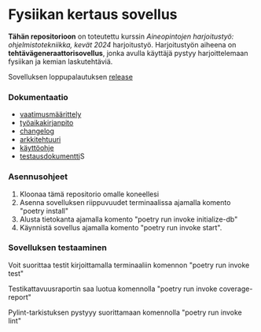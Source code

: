 # Fysiikan kertaus sovellus


**Tähän repositorioon** on toteutettu kurssin *Aineopintojen harjoitustyö: ohjelmistotekniikka, kevät 2024* harjoitustyö. Harjoitustyön aiheena on **tehtävägeneraattorisovellus**, jonka avulla käyttäjä pystyy harjoittelemaan fysiikan ja kemian laskutehtäviä.

Sovelluksen loppupalautuksen [release](https://github.com/kirsikkahiltunen/ot-harjoitustyo/releases/tag/Loppupalautus)

### Dokumentaatio

- [vaatimusmäärittely](https://github.com/kirsikkahiltunen/ot-harjoitustyo/blob/master/dokumentaatio/vaatimusmaarittely.md)
- [työaikakirjanpito](https://github.com/kirsikkahiltunen/ot-harjoitustyo/blob/master/dokumentaatio/tyoaikakirjanpito.md)
- [changelog](https://github.com/kirsikkahiltunen/ot-harjoitustyo/blob/master/dokumentaatio/changelog.md)
- [arkkitehtuuri](https://github.com/kirsikkahiltunen/ot-harjoitustyo/blob/master/dokumentaatio/arkkitehtuuri.md)
- [käyttöohje](https://github.com/kirsikkahiltunen/ot-harjoitustyo/blob/master/dokumentaatio/kayttoohje.md)
- [testausdokumentti](https://github.com/kirsikkahiltunen/ot-harjoitustyo/blob/master/dokumentaatio/Testidokumentti.md)S

### Asennusohjeet

1. Kloonaa tämä repositorio omalle koneellesi
2. Asenna sovelluksen riippuvuudet terminaalissa ajamalla komento "poetry install"
3. Alusta tietokanta ajamalla komento "poetry run invoke initialize-db"
4. Käynnistä sovellus ajamalla komento "poetry run invoke start".

### Sovelluksen testaaminen 

Voit suorittaa testit kirjoittamalla terminaaliin komennon "poetry run invoke test"

Testikattavuusraportin saa luotua komennolla "poetry run invoke coverage-report"

Pylint-tarkistuksen pystyyy suorittamaan komennolla "poetry run invoke lint"